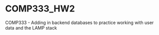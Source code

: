 # COMP333_HW2
COMP333 - Adding in backend databases to practice working with user data and the LAMP stack
